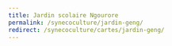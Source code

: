 ```yaml
---
title: Jardin scolaire Ngourore
permalink: /synecoculture/jardin-geng/
redirect: /synecoculture/cartes/jardin-geng/
---
```

